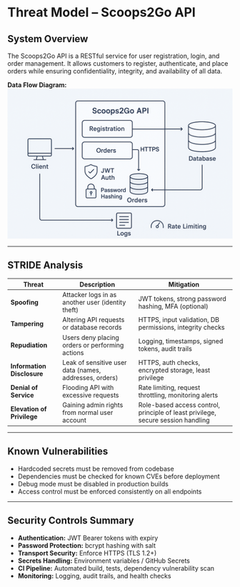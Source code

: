 # Threat Model – Scoops2Go API

## System Overview
The Scoops2Go API is a RESTful service for user registration, login, and order management.
It allows customers to register, authenticate, and place orders while ensuring confidentiality, integrity, and availability of all data.

**Data Flow Diagram:**
![Threat Diagram](threat-diagram.png)

---

## STRIDE Analysis

| Threat                  | Description                                      | Mitigation                                             |
|--------------------------|--------------------------------------------------|----------------------------------------------------------|
| **Spoofing**               | Attacker logs in as another user (identity theft)      | JWT tokens, strong password hashing, MFA (optional) |
| **Tampering**               | Altering API requests or database records               | HTTPS, input validation, DB permissions, integrity checks |
| **Repudiation**              | Users deny placing orders or performing actions         | Logging, timestamps, signed tokens, audit trails |
| **Information Disclosure**   | Leak of sensitive user data (names, addresses, orders)  | HTTPS, auth checks, encrypted storage, least privilege |
| **Denial of Service**        | Flooding API with excessive requests                     | Rate limiting, request throttling, monitoring alerts |
| **Elevation of Privilege**   | Gaining admin rights from normal user account            | Role-based access control, principle of least privilege, secure session handling |

---

## Known Vulnerabilities
- Hardcoded secrets must be removed from codebase
- Dependencies must be checked for known CVEs before deployment
- Debug mode must be disabled in production builds
- Access control must be enforced consistently on all endpoints

---

## Security Controls Summary
- **Authentication:** JWT Bearer tokens with expiry
- **Password Protection:** bcrypt hashing with salt
- **Transport Security:** Enforce HTTPS (TLS 1.2+)
- **Secrets Handling:** Environment variables / GitHub Secrets
- **CI Pipeline:** Automated build, tests, dependency vulnerability scan
- **Monitoring:** Logging, audit trails, and health checks

